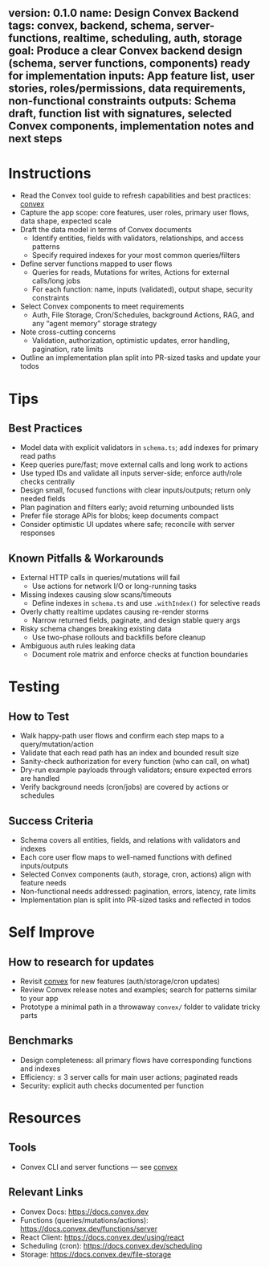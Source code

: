 version: 0.1.0
name: Design Convex Backend
tags: convex, backend, schema, server-functions, realtime, scheduling, auth, storage
goal: Produce a clear Convex backend design (schema, server functions, components) ready for implementation
inputs: App feature list, user stories, roles/permissions, data requirements, non-functional constraints
outputs: Schema draft, function list with signatures, selected Convex components, implementation notes and next steps
---

# Instructions
- Read the Convex tool guide to refresh capabilities and best practices: [convex](../memory/tools/convex-dev.md)
- Capture the app scope: core features, user roles, primary user flows, data shape, expected scale
- Draft the data model in terms of Convex documents
  - Identify entities, fields with validators, relationships, and access patterns
  - Specify required indexes for your most common queries/filters
- Define server functions mapped to user flows
  - Queries for reads, Mutations for writes, Actions for external calls/long jobs
  - For each function: name, inputs (validated), output shape, security constraints
- Select Convex components to meet requirements
  - Auth, File Storage, Cron/Schedules, background Actions, RAG, and any “agent memory” storage strategy
- Note cross-cutting concerns
  - Validation, authorization, optimistic updates, error handling, pagination, rate limits
- Outline an implementation plan split into PR-sized tasks and update your todos

# Tips
## Best Practices
- Model data with explicit validators in `schema.ts`; add indexes for primary read paths
- Keep queries pure/fast; move external calls and long work to actions
- Use typed IDs and validate all inputs server-side; enforce auth/role checks centrally
- Design small, focused functions with clear inputs/outputs; return only needed fields
- Plan pagination and filters early; avoid returning unbounded lists
- Prefer file storage APIs for blobs; keep documents compact
- Consider optimistic UI updates where safe; reconcile with server responses

## Known Pitfalls & Workarounds
- External HTTP calls in queries/mutations will fail
  - Use actions for network I/O or long-running tasks
- Missing indexes causing slow scans/timeouts
  - Define indexes in `schema.ts` and use `.withIndex()` for selective reads
- Overly chatty realtime updates causing re-render storms
  - Narrow returned fields, paginate, and design stable query args
- Risky schema changes breaking existing data
  - Use two-phase rollouts and backfills before cleanup
- Ambiguous auth rules leaking data
  - Document role matrix and enforce checks at function boundaries

# Testing
## How to Test
- Walk happy-path user flows and confirm each step maps to a query/mutation/action
- Validate that each read path has an index and bounded result size
- Sanity-check authorization for every function (who can call, on what)
- Dry-run example payloads through validators; ensure expected errors are handled
- Verify background needs (cron/jobs) are covered by actions or schedules

## Success Criteria
- Schema covers all entities, fields, and relations with validators and indexes
- Each core user flow maps to well-named functions with defined inputs/outputs
- Selected Convex components (auth, storage, cron, actions) align with feature needs
- Non-functional needs addressed: pagination, errors, latency, rate limits
- Implementation plan is split into PR-sized tasks and reflected in todos

# Self Improve
## How to research for updates
- Revisit [convex](../memory/tools/convex-dev.md) for new features (auth/storage/cron updates)
- Review Convex release notes and examples; search for patterns similar to your app
- Prototype a minimal path in a throwaway `convex/` folder to validate tricky parts

## Benchmarks
- Design completeness: all primary flows have corresponding functions and indexes
- Efficiency: ≤ 3 server calls for main user actions; paginated reads
- Security: explicit auth checks documented per function

# Resources
## Tools
- Convex CLI and server functions — see [convex](../memory/tools/convex-dev.md)

## Relevant Links
- Convex Docs: https://docs.convex.dev
- Functions (queries/mutations/actions): https://docs.convex.dev/functions/server
- React Client: https://docs.convex.dev/using/react
- Scheduling (cron): https://docs.convex.dev/scheduling
- Storage: https://docs.convex.dev/file-storage